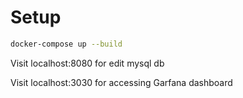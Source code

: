 # Setup

```bash
docker-compose up --build
```

Visit localhost:8080 for edit mysql db

Visit localhost:3030 for accessing Garfana dashboard